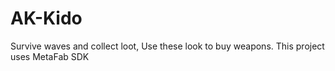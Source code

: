 # AK-Kido
Survive waves and collect loot, Use these look to buy weapons. This project uses MetaFab SDK 
